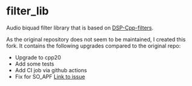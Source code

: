 # filter_lib

Audio biquad filter library that is based on [DSP-Cpp-filters](https://github.com/dimtass/DSP-Cpp-filters).

As the original repository does not seem to be maintained, I created this fork. It contains the following upgrades
compared to the original repo:

- Upgrade to cpp20
- Add some tests
- Add CI job via github actions
- Fix for SO_APF [Link to issue](https://github.com/dimtass/DSP-Cpp-filters/issues/5)

